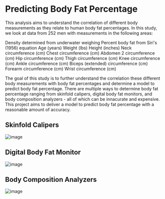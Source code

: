 # Predicting Body Fat Percentage

This analysis aims to understand the correlation of different body measurements as they relate to human body fat percentages. In this study, we look at data from 252 men
with measurements in the following areas:

Density determined from underwater weighing
Percent body fat from Siri's (1956) equation
Age (years)
Weight (lbs)
Height (inches)
Neck circumference (cm)
Chest circumference (cm)
Abdomen 2 circumference (cm)
Hip circumference (cm)
Thigh circumference (cm)
Knee circumference (cm)
Ankle circumference (cm)
Biceps (extended) circumference (cm)
Forearm circumference (cm)
Wrist circumference (cm)

The goal of this study is to further understand the correlation these different body measurements with body fat percentages and determine a model to predict body fat percentage. There are multiple ways to determine body fat percentage ranging from skinfold calipers, digital body fat monitors, and body composition analyzers - all of which can be innacurate and expensive. This project aims to deliver a model to predict body fat percentage with a reasonable amount of accuracy.


## Skinfold Calipers
![image](https://user-images.githubusercontent.com/117035545/212746343-cbe7edde-852a-4abf-a145-63afd1f6d814.png)

## Digital Body Fat Monitor
![image](https://user-images.githubusercontent.com/117035545/212746431-447824ff-5610-4c94-bb4d-6df05b969f45.png)

## Body Composition Analyzers
![image](https://user-images.githubusercontent.com/117035545/212746541-45959166-a87b-46c7-9ecc-0cde2985a80a.png)

